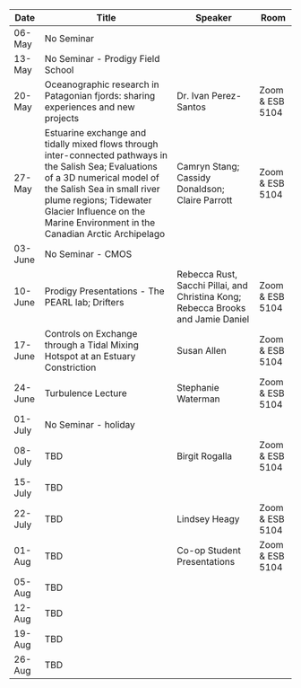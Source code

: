 Date  |  Title                                            |  Speaker                                                                                                |  Room
---------|-----------------------------------------------------|---------------------------------------------------------------------------------------------------------------------|------
06-May  | No Seminar
13-May  | No Seminar - Prodigy Field School
20-May  | Oceanographic research in Patagonian fjords: sharing experiences and new projects | Dr. Ivan Perez-Santos | Zoom & ESB 5104
27-May  | Estuarine exchange and tidally mixed flows through inter-connected pathways in the Salish Sea; Evaluations of a 3D numerical model of the Salish Sea in small river plume regions; Tidewater Glacier Influence on the Marine Environment in the Canadian Arctic Archipelago | Camryn Stang; Cassidy Donaldson; Claire Parrott | Zoom & ESB 5104
03-June  | No Seminar - CMOS
10-June  | Prodigy Presentations - The PEARL lab; Drifters | Rebecca Rust, Sacchi Pillai, and Christina Kong; Rebecca Brooks and Jamie Daniel | Zoom & ESB 5104
17-June  | Controls on Exchange through a Tidal Mixing Hotspot at an Estuary Constriction | Susan Allen | Zoom & ESB 5104
24-June  | Turbulence Lecture | Stephanie Waterman | Zoom & ESB 5104
01-July  | No Seminar - holiday
08-July  | TBD | Birgit Rogalla | Zoom & ESB 5104
15-July  | TBD |
22-July  | TBD | Lindsey Heagy | Zoom & ESB 5104
01-Aug  | TBD | Co-op Student Presentations | Zoom & ESB 5104
05-Aug  | TBD |
12-Aug  | TBD |
19-Aug  | TBD |
26-Aug  | TBD |

